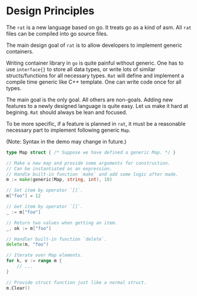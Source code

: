 # Design Principles #

The `rat` is a new language based on go. It treats go as a kind of asm. All `rat` files can be compiled into go source files.

The main design goal of `rat` is to allow developers to implement generic containers.

Writing container library in `go` is quite painful without generic. One has to use `interface{}` to store all data types, or write lots of similar structs/functions for all necessary types. `Rat` will define and implement a compile time generic like C++ template. One can write code once for all types.

The main goal is the only goal. All others are non-goals. Adding new features to a newly designed language is quite easy. Let us make it hard at begining. `Rat` should always be lean and focused.

To be more specific, if a feature is planned in `rat`, it must be a reasonable necessary part to implement following generic `Map`.

(Note: Syntax in the demo may change in future.)

```go
type Map struct { /* Suppose we have defined a generic Map. */ }

// Make a new map and provide some arguments for construction.
// Can be instantiated as an expression.
// Handle built-in function `make` and add some logic after made.
m := make(generic(Map, string, int), 10)

// Set item by operator `[]`.
m["foo"] = 12

// Get item by operator `[]`.
_ := m["foo"]

// Return two values when getting an item.
_, ok := m["foo"]

// Handler built-in function `delete`.
delete(m, "foo")

// Iterate over Map elements.
for k, v := range m {
	// ...
}

// Provide struct function just like a normal struct.
m.Clear()
```
